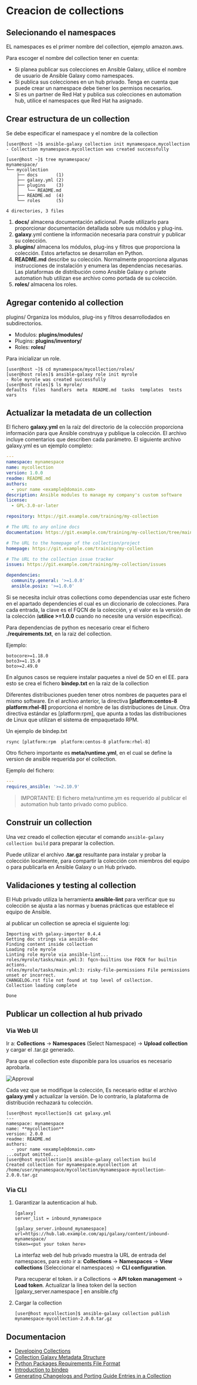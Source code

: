 # Creacion de collections

## Selecionando el namespaces

EL namespaces es el primer nombre del collection, ejemplo amazon.aws.

Para escoger el nombre del collection tener en cuenta:

* Si planea publicar sus colecciones en Ansible Galaxy, utilice el nombre de usuario de Ansible Galaxy como namespaces.
* Si publica sus colecciones en un hub privado. Tenga en cuenta que puede crear un namespace debe tiener los permisos necesarios.
* Si es un partner de Red Hat y publica sus colecciones en automation hub, utilice el namespaces que Red Hat ha asignado.

## Crear estructura de un collection

Se debe especificar el namespace y el nombre de la collection

```shell
[user@host ~]$ ansible-galaxy collection init mynamespace.mycollection
- Collection mynamespace.mycollection was created successfully

[user@host ~]$ tree mynamespace/
mynamespace/
└── mycollection
    ├── docs       (1)
    ├── galaxy.yml (2)
    ├── plugins    (3)
    │   └── README.md
    ├── README.md  (4)
    └── roles      (5)

4 directories, 3 files
```

1. **docs/** almacena documentación adicional. Puede utilizarlo para proporcionar documentación detallada sobre sus módulos y plug-ins.
2. **galaxy**.yml contiene la información necesaria para construir y publicar su colección.
3. **plugins/** almacena los módulos, plug-ins y filtros que proporciona la colección. Estos artefactos se desarrollan en Python.
4. **README.md** describe su colección. Normalmente proporciona algunas instrucciones de instalación y enumera las dependencias necesarias. Las plataformas de distribución como Ansible Galaxy o private automation hub utilizan ese archivo como portada de su colección.
5. **roles/** almacena los roles.

## Agregar contenido al collection

plugins/ Organiza los módulos, plug-ins y filtros desarrollodados en subdirectorios.

* Modulos:  **plugins/modules/**
* Plugins:  **plugins/inventory/**
* Roles: **roles/**

Para inicializar un role.

```shell
[user@host ~]$ cd mynamespace/mycollection/roles/
[user@host roles]$ ansible-galaxy role init myrole
- Role myrole was created successfully
[user@host roles]$ ls myrole/
defaults  files  handlers  meta  README.md  tasks  templates  tests  vars
```

## Actualizar la metadata de un collection

El fichero **galaxy.yml** en la raíz del directorio de la colección proporciona información para que Ansible construya y publique la colección.
El archivo incluye comentarios que describen cada parámetro. El siguiente archivo galaxy.yml es un ejemplo completo:

```yaml
---
namespace: mynamespace
name: mycollection
version: 1.0.0
readme: README.md
authors:
  - your name <example@domain.com>
description: Ansible modules to manage my company's custom software
license:
  - GPL-3.0-or-later

repository: https://git.example.com/training/my-collection

# The URL to any online docs
documentation: https://git.example.com/training/my-collection/tree/main/docs

# The URL to the homepage of the collection/project
homepage: https://git.example.com/training/my-collection

# The URL to the collection issue tracker
issues: https://git.example.com/training/my-collection/issues

dependencies:
  community.general: '>=1.0.0'
  ansible.posix: '>=1.0.0'
```

Si se necesita incluir otras collections como dependencias usar este fichero en el apartado dependencies el cual es un diccionario de colecciones.
Para cada entrada, la clave es el FQCN de la colección, y el valor es la versión de la colección (**utilice >=1.0.0** cuando no necesite una versión específica).

Para dependencias de python es necesario crear el fichero .**/requirements.txt**, en la raiz del collection.

Ejemplo:

```shell
botocore>=1.18.0
boto3>=1.15.0
boto>=2.49.0
```

En algunos casos se requiere instalar paquetes a nivel de SO en el EE. para esto se crea el fichero **bindep.txt** en la raiz de la collection

Diferentes distribuciones pueden tener otros nombres de paquetes para el mismo software. En el archivo anterior, la directiva **[platform:centos-8 platform:rhel-8]** proporciona el nombre de las distribuciones de Linux.
Otra directiva estándar es [platform:rpm], que apunta a todas las distribuciones de Linux que utilizan el sistema de empaquetado RPM.

Un ejemplo de bindep.txt

```shell
rsync [platform:rpm  platform:centos-8 platform:rhel-8]
```

Otro fichero importante es **meta/runtime.yml**, en el cual se define la version de ansible requerida por el collection.

Ejemplo del fichero:

```yaml
---
requires_ansible: '>=2.10.9'
```

> IMPORTANTE: El fichero meta/runtime.ym es requerido al publicar el automation hub tanto privado como publico.

## Construir un collection

Una vez creado el collection ejecutar el comando `ansible-galaxy collection build` para preparar la collection.

Puede utilizar el archivo **.tar.gz** resultante para instalar y probar la colección localmente, para compartir la colección con miembros del equipo o para publicarla en Ansible Galaxy o un Hub privado.

## Validaciones y testing al collection

El Hub privado utiliza la herramienta **ansible-lint** para verificar que su colección se ajusta a las normas y buenas prácticas que establece el equipo de Ansible.

al publicar un collection se aprecia el siguiente log:

```shell
Importing with galaxy-importer 0.4.4
Getting doc strings via ansible-doc
Finding content inside collection
Loading role myrole
Linting role myrole via ansible-lint...
roles/myrole/tasks/main.yml:3: fqcn-builtins Use FQCN for builtin actions.
roles/myrole/tasks/main.yml:3: risky-file-permissions File permissions unset or incorrect.
CHANGELOG.rst file not found at top level of collection.
Collection loading complete

Done
```

## Publicar un collection al hub privado

### Via Web UI

Ir a: **Collections** → **Namespaces**  (Select Namespace) → **Upload collection** y cargar el .tar.gz generado.

Para que el collection este disponible para los usuarios es necesario aprobarla.

![Approval](images/approval.png)

Cada vez que se modifique la colección, Es necesario editar el archivo **galaxy.yml** y actualizar la versión. De lo contrario, la plataforma de distribución rechazará tu colección.

```shell
[user@host mycollection]$ cat galaxy.yml
---
namespace: mynamespace
name: **mycollection**
version: 2.0.0
readme: README.md
authors:
  - your name <example@domain.com>
...output omitted...
[user@host mycollection]$ ansible-galaxy collection build
Created collection for mynamespace.mycollection at /home/user/mynamespace/mycollection/mynamespace-mycollection-2.0.0.tar.gz
```

### Via CLI

1. Garantizar la autenticacion al hub.

   ```shell
   [galaxy]
   server_list = inbound_mynamespace
   
   [galaxy_server.inbound_mynamespace]
   url=https://hub.lab.example.com/api/galaxy/content/inbound-mynamespace/
   token=<put your token here>
   ```

   La interfaz web del hub privado muestra la URL de entrada del namespaces, para esto ir a:  **Collections** → **Namespaces** → **View collections**  (Seleccionar el namespaces) → **CLI configuration**.

   Para recuperar el token. ir a  Collections → **API token management** → **Load token**. Actualizar la línea token del la section [galaxy_server.namespace ]  en ansible.cfg

2. Cargar la collection

   ```shell
   [user@host mycollection]$ ansible-galaxy collection publish mynamespace-mycollection-2.0.0.tar.gz
   ```

## Documentacion

* [Developing Collections](https://docs.ansible.com/ansible/6/dev_guide/developing_collections.html)
* [Collection Galaxy Metadata Structure](https://docs.ansible.com/ansible/6/dev_guide/collections_galaxy_meta.html)
* [Python Packages Requirements File Format](https://pip.pypa.io/en/stable/cli/pip_install/#requirements-file-format)
* [Introduction to bindep](https://docs.opendev.org/opendev/bindep/latest/readme.html)
* [Generating Changelogs and Porting Guide Entries in a Collection](https://docs.ansible.com/ansible/6/dev_guide/developing_collections_changelogs.html)